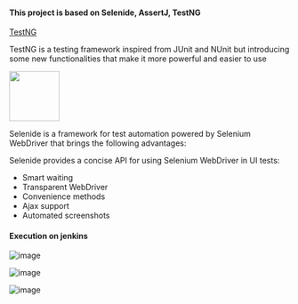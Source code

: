 #### This project is based on Selenide, AssertJ, TestNG


[TestNG](http://testng.org/doc/documentation-main.html)

TestNG is a testing framework inspired from JUnit and NUnit but introducing some new functionalities that make it more powerful and easier to use

<a href="http://selenide.org/documentation.html"><img src="https://selenide.org/images/selenide-logo-big.png" width="90" ></a>

Selenide is a framework for test automation powered by Selenium WebDriver that brings the following advantages:

Selenide provides a concise API for using Selenium WebDriver in UI tests:

* Smart waiting
* Transparent WebDriver
* Convenience methods
* Ajax support
* Automated screenshots

#### Execution on jenkins
![image](https://user-images.githubusercontent.com/56120741/198351541-65957e54-2506-449b-8955-7351320bd50c.png)

![image](https://user-images.githubusercontent.com/56120741/198351711-6ed53403-053d-49f8-85e4-1df86e17cd0c.png)

![image](https://user-images.githubusercontent.com/56120741/198351821-0bdf1afc-5b65-4ea9-b95b-05779d413701.png)
